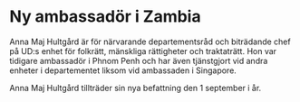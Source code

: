 # Ny ambassadör i Zambia

Anna Maj Hultgård är för närvarande departementsråd och biträdande chef på UD:s enhet för folkrätt, mänskliga rättigheter och traktaträtt. Hon var tidigare ambassadör i Phnom Penh och har även tjänstgjort vid andra enheter i departementet liksom vid ambassaden i Singapore.

Anna Maj Hultgård tillträder sin nya befattning den 1 september i år.
